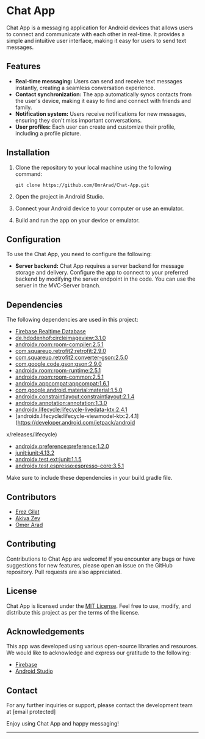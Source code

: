 # Chat App

Chat App is a messaging application for Android devices that allows users to connect and communicate with each other in real-time. It provides a simple and intuitive user interface, making it easy for users to send text messages.

## Features

- **Real-time messaging:** Users can send and receive text messages instantly, creating a seamless conversation experience.
- **Contact synchronization:** The app automatically syncs contacts from the user's device, making it easy to find and connect with friends and family.
- **Notification system:** Users receive notifications for new messages, ensuring they don't miss important conversations.
- **User profiles:** Each user can create and customize their profile, including a profile picture.

## Installation

1. Clone the repository to your local machine using the following command:
   ```
   git clone https://github.com/OmrArad/Chat-App.git
   ```

2. Open the project in Android Studio.

3. Connect your Android device to your computer or use an emulator.

4. Build and run the app on your device or emulator.

## Configuration

To use the Chat App, you need to configure the following:

- **Server backend:** Chat App requires a server backend for message storage and delivery. Configure the app to connect to your preferred backend by modifying the server endpoint in the code. You can use the server in the MVC-Server branch.

## Dependencies

The following dependencies are used in this project:

- [Firebase Realtime Database](https://firebase.google.com/docs/database)
- [de.hdodenhof:circleimageview:3.1.0](https://github.com/hdodenhof/CircleImageView)
- [androidx.room:room-compiler:2.5.1](https://developer.android.com/jetpack/androidx/releases/room)
- [com.squareup.retrofit2:retrofit:2.9.0](https://square.github.io/retrofit/)
- [com.squareup.retrofit2:converter-gson:2.5.0](https://github.com/square/retrofit/tree/master/retrofit-converters/gson)
- [com.google.code.gson:gson:2.9.0](https://github.com/google/gson)
- [androidx.room:room-runtime:2.5.1](https://developer.android.com/jetpack/androidx/releases/room)
- [androidx.room:room-common:2.5.1](https://developer.android.com/jetpack/androidx/releases/room)
- [androidx.appcompat:appcompat:1.6.1](https://developer.android.com/jetpack/androidx/releases/appcompat)
- [com.google.android.material:material:1.5.0](https://developer.android.com/jetpack/androidx/releases/material)
- [androidx.constraintlayout:constraintlayout:2.1.4](https://developer.android.com/jetpack/androidx/releases/constraintlayout)
- [androidx.annotation:annotation:1.3.0](https://developer.android.com/jetpack/androidx/releases/annotation)
- [androidx.lifecycle:lifecycle-livedata-ktx:2.4.1](https://developer.android.com/jetpack/androidx/releases/lifecycle)
- [androidx.lifecycle:lifecycle-viewmodel-ktx:2.4.1](https://developer.android.com/jetpack/android

x/releases/lifecycle)
- [androidx.preference:preference:1.2.0](https://developer.android.com/jetpack/androidx/releases/preference)
- [junit:junit:4.13.2](https://junit.org/junit4/)
- [androidx.test.ext:junit:1.1.5](https://developer.android.com/training/testing/set-up-project#add-dependencies)
- [androidx.test.espresso:espresso-core:3.5.1](https://developer.android.com/training/testing/set-up-project#add-dependencies)

Make sure to include these dependencies in your build.gradle file.

## Contributors

- [Erez Gilat](https://github.com/ErezGilat)
- [Akiva Zev](https://github.com/akivazev)
- [Omer Arad](https://github.com/OmrArad)

## Contributing

Contributions to Chat App are welcome! If you encounter any bugs or have suggestions for new features, please open an issue on the GitHub repository. Pull requests are also appreciated.

## License

Chat App is licensed under the [MIT License](https://opensource.org/licenses/MIT). Feel free to use, modify, and distribute this project as per the terms of the license.

## Acknowledgements

This app was developed using various open-source libraries and resources. We would like to acknowledge and express our gratitude to the following:

- [Firebase](https://firebase.google.com/)
- [Android Studio](https://developer.android.com/studio)

## Contact

For any further inquiries or support, please contact the development team at [email protected]

Enjoy using Chat App and happy messaging!

---
